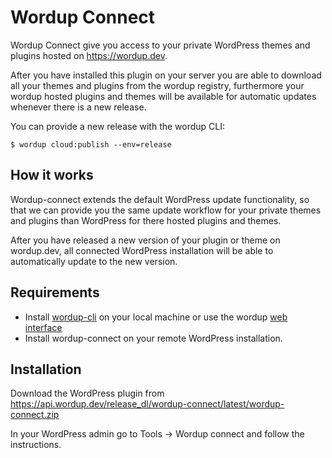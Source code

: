 Wordup Connect 
==============

Wordup Connect give you access to your private WordPress themes and plugins hosted on https://wordup.dev.

After you have installed this plugin on your server you are able to download all your themes and plugins from the wordup registry, furthermore your wordup hosted plugins and themes will be available for automatic updates whenever there is a new release.

You can provide a new release with the wordup CLI:

```
$ wordup cloud:publish --env=release
```

## How it works

Wordup-connect extends the default WordPress update functionality, so that we can provide you the same update workflow for your private themes and plugins than WordPress for there hosted plugins and themes.

After you have released a new version of your plugin or theme on wordup.dev, all connected WordPress installation will be able to automatically update to the new version.

## Requirements

* Install [wordup-cli](https://github.com/wordup-dev/wordup-cli) on your local machine or use the wordup [web interface](https://console.wordup.dev)
* Install wordup-connect on your remote WordPress installation.

## Installation

Download the WordPress plugin from https://api.wordup.dev/release_dl/wordup-connect/latest/wordup-connect.zip

In your WordPress admin go to Tools -> Wordup connect and follow the instructions.


